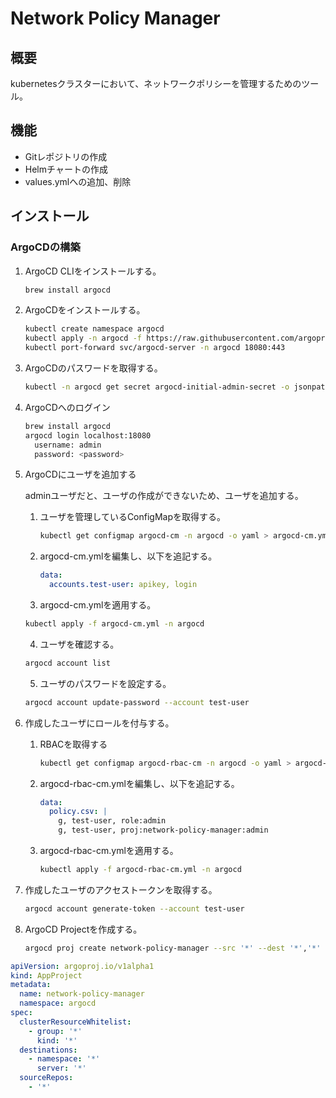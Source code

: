 # Network Policy Manager

## 概要

kubernetesクラスターにおいて、ネットワークポリシーを管理するためのツール。

## 機能

- Gitレポジトリの作成
- Helmチャートの作成
- values.ymlへの追加、削除

## インストール

### ArgoCDの構築

1. ArgoCD CLIをインストールする。

    ```bash
    brew install argocd
    ```
2. ArgoCDをインストールする。

    ```bash
    kubectl create namespace argocd
    kubectl apply -n argocd -f https://raw.githubusercontent.com/argoproj/argo-cd/stable/manifests/install.yaml
    kubectl port-forward svc/argocd-server -n argocd 18080:443
    ```
3. ArgoCDのパスワードを取得する。

    ```bash
    kubectl -n argocd get secret argocd-initial-admin-secret -o jsonpath="{.data.password}" | base64 -d
    ```
4. ArgoCDへのログイン

    ```bash
    brew install argocd
    argocd login localhost:18080
      username: admin
      password: <password>
    ```
5. ArgoCDにユーザを追加する
   
   adminユーザだと、ユーザの作成ができないため、ユーザを追加する。

   1. ユーザを管理しているConfigMapを取得する。
   
      ```bash
      kubectl get configmap argocd-cm -n argocd -o yaml > argocd-cm.yml
      ```
   2. argocd-cm.ymlを編集し、以下を追記する。
   
      ```yaml
      data:
        accounts.test-user: apikey, login
      ```
   3. argocd-cm.ymlを適用する。
   
     ```bash
     kubectl apply -f argocd-cm.yml -n argocd
     ```
   4. ユーザを確認する。
   
    ```bash
    argocd account list
    ```
   5. ユーザのパスワードを設定する。
   
    ```bash
    argocd account update-password --account test-user
    ```
6. 作成したユーザにロールを付与する。

   1. RBACを取得する
   
      ```bash
      kubectl get configmap argocd-rbac-cm -n argocd -o yaml > argocd-rbac-cm.yml
      ```
   2. argocd-rbac-cm.ymlを編集し、以下を追記する。
   
      ```yaml
      data:
        policy.csv: |
          g, test-user, role:admin
          g, test-user, proj:network-policy-manager:admin
      ```
   3. argocd-rbac-cm.ymlを適用する。
    
      ```bash
      kubectl apply -f argocd-rbac-cm.yml -n argocd
      ```
   
7. 作成したユーザのアクセストークンを取得する。

    ```bash
    argocd account generate-token --account test-user
    ```
   
8. ArgoCD Projectを作成する。

    ```bash
    argocd proj create network-policy-manager --src '*' --dest '*','*' --namespace '*' --cluster-resource-whitelist '*/*'
    ```

```yaml
apiVersion: argoproj.io/v1alpha1
kind: AppProject
metadata:
  name: network-policy-manager
  namespace: argocd
spec:
  clusterResourceWhitelist:
    - group: '*'
      kind: '*'
  destinations:
    - namespace: '*'
      server: '*'
  sourceRepos:
    - '*'
```